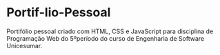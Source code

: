 # Portif-lio-Pessoal
Portifólio pessoal criado com HTML, CSS e JavaScript para disciplina de Programação Web do 5ºperíodo do curso de Engenharia de Software Unicesumar.
